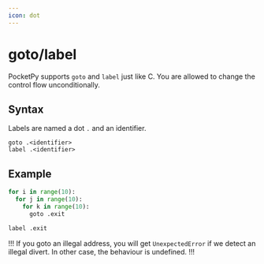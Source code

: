```yaml
---
icon: dot
---
```


# goto/label

PocketPy supports `goto` and `label` just like C. You are allowed to change the control flow unconditionally.

## Syntax

Labels are named a dot `.` and an identifier.

```
goto .<identifier>
label .<identifier>
```

## Example

```python
for i in range(10):
  for j in range(10):
    for k in range(10):
      goto .exit

label .exit
```

!!!
If you goto an illegal address, you will get `UnexpectedError` if we detect an illegal divert.
In other case, the behaviour is undefined.
!!!
